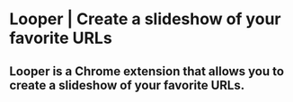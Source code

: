 # Looper | Create a slideshow of your favorite URLs
## Looper is a Chrome extension that allows you to create a slideshow of your favorite URLs.
